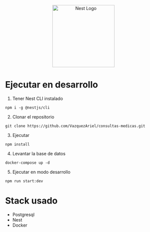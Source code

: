 <p align="center">
  <a href="http://nestjs.com/" target="blank"><img src="https://nestjs.com/img/logo-small.svg" width="200" alt="Nest Logo" /></a>
</p>

# Ejecutar en desarrollo

1. Tener Nest CLI instalado
```
npm i -g @nestjs/cli
```

2. Clonar el repositorio
```
git clone https://github.com/VazquezAriel/consultas-medicas.git
```

3. Ejecutar
```
npm install
```

4. Levantar la base de datos
```
docker-compose up -d
```

5. Ejecutar en modo desarrollo
```
npm run start:dev
```


# Stack usado
* Postgresql
* Nest
* Docker